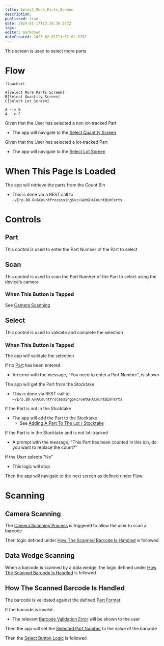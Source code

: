```yaml
---
title: Select_More_Parts_Screen
description: 
published: true
date: 2024-01-17T13:38:36.547Z
tags: 
editor: markdown
dateCreated: 2023-02-01T13:37:02.575Z
---
```


This screen is used to select more parts

# Flow
```mermaid
flowchart

A[Select More Parts Screen]
B[Select Quantity Screen]
C[Select Lot Screen]

A --> B
A --> C
```

Given that the User has selected a non lot-tracked Part
- The app will navigate to the [Select Quantity Screen](./Select_Quantity_Screen.md)

Given that the User has selected a lot-tracked Part
- The app will navigate to the [Select Lot Screen](./Select_Lot_Screen.md)

# When This Page Is Loaded
The app will retrieve the parts from the Count Bin
- This is done via a REST call to `~/Erp.BO.GHACountProcessingSvc/GetGHACountBinParts`

# Controls
## Part
This control is used to enter the Part Number of the Part to select

## Scan
This control is used to scan the Part Number of the Part to select using the device's camera

### When This Button Is Tapped
See [Camera Scanning](#camera-scanning)

## Select
This control is used to validate and complete the selection

### When This Button Is Tapped
The app will validate the selection

If no [Part](#part) has been entered
- An error with the message, "You need to enter a Part Number", is shown

The app will get the Part from the Stocktake
- This is done via REST call to `~/Erp.BO.GHACountProcessingSvc/GetGHACountBinParts`

If the Part is not in the Stocktake
- The app will add the Part to the Stocktake
	- See [Adding A Part To The Lot / Stocktake](../Epicor_Processes.md#adding-a-part-to-the-lot--stocktake)

If the Part is in the Stocktake and is not lot-tracked
- A prompt with the message, "This Part has been counted in this bin, do you want to replace the count?"

If the User selects "No"
- This logic will stop

Then the app will navigate to the next screen as defined under [Flow](#flow)

# Scanning
## Camera Scanning
The [Camera Scanning Process](../../../Scanning.md#camera-scanning) is triggered to allow the user to scan a barcode

Then logic defined under [How The Scanned Barcode Is Handled](#how-the-scanned-barcode-is-handled) is followed


## Data Wedge Scanning
When a barcode is scanned by a data wedge, the logic defined under [How The Scanned Barcode Is Handled](#how-the-scanned-barcode-is-handled) is followed


## How The Scanned Barcode Is Handled
The barcode is validated against the defined [Part Format](../../../Scanning.md#part-format)

If the barcode is invalid:
- The relevant [Barcode Validation Error](../../../Scanning.md#barcode-validation-errors) will be shown to the user

Then the app will set the [Selected Part Number](#part) to the value of the barcode

Then the [Select Button Logic](#when-this-button-is-tapped-1) is followed
